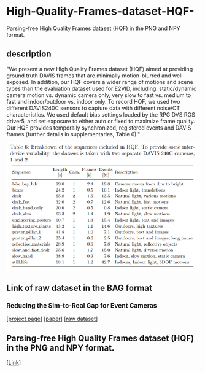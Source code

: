 # High-Quality-Frames-dataset-HQF-
Parsing-free High Quality Frames dataset (HQF) in the PNG and NPY format.
 
## description
"We present a new High Quality Frames dataset (HQF) aimed at providing ground truth DAVIS frames that are minimally motion-blurred and well exposed. In addition, our HQF covers a wider range of motions and scene types than the evaluation dataset used for E2VID, including: static/dynamic camera motion vs. dynamic camera only, very slow to fast vs. medium to fast and indoor/outdoor vs. indoor only. To record HQF, we used two different DAVIS240C sensors to capture data with different noise/CT characteristics. We used default bias settings loaded
by the RPG DVS ROS driver5, and set exposure to either auto or fixed to maximize frame quality. Our HQF provides temporally synchronized, registered events and DAVIS frames (further details in supplementaries, Table 6)."

![Eg1](./figures/1.png)

## Link of raw dataset in the BAG format 
### Reducing the Sim-to-Real Gap for Event Cameras
[[project page](https://timostoff.github.io/20ecnn)] [[paper](https://arxiv.org/pdf/2003.09078.pdf)] [[raw dataset](https://drive.google.com/drive/folders/18Xdr6pxJX0ZXTrXW9tK0hC3ZpmKDIt6_)]

## Parsing-free High Quality Frames dataset (HQF) in the PNG and NPY format.
[[Link](https://drive.google.com/file/d/1E-96xHY1ihcZqzVpm5DEc_bGwhN8n_uc/view?usp=sharing)]


